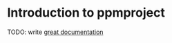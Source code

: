 # Introduction to ppmproject

TODO: write [great documentation](http://jacobian.org/writing/what-to-write/)
